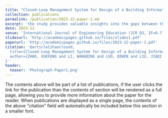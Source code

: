 ```yaml
---
title: "Closed-Loop Management System for Design of a Building Information Modeling Curriculum to Meet Industry Requirements"
collection: publications
permalink: /publication/2023-12-paper-1.md
excerpt: 'the study provides valuable insights into the gaps between the competency requirements of the AEC industry and the current BIM curricula in colleges.'
date: 2023-12
venue: 'International Journal of Engineering Education (JCR Q3, IF=0.7)'
slidesurl: 'http://academicpages.github.io/files/slides1.pdf'
paperurl: 'http://academicpages.github.io/files/2023-12-paper-1.pdf'
citation: '@article{zhaoclosed,
  title={Closed-Loop Management System for Design of a Building Information Modeling Curriculum to Meet Industry Requirements},
  author={ZHAO, XUEFENG and LI, WANGBING and LUO, QIWEN and LIU, JIAQI and SUN, ZHE and SUN, JUN and HELING ZHU, CHUN HUANG and LI, MENGXUAN and JI10, WEIYU}
}'
header:
  teaser: 'Photograph-Paper1.png'
---
```


The contents above will be part of a list of publications, if the user clicks the link for the publication than the contents of section will be rendered as a full page, allowing you to provide more information about the paper for the reader. When publications are displayed as a single page, the contents of the above "citation" field will automatically be included below this section in a smaller font.
